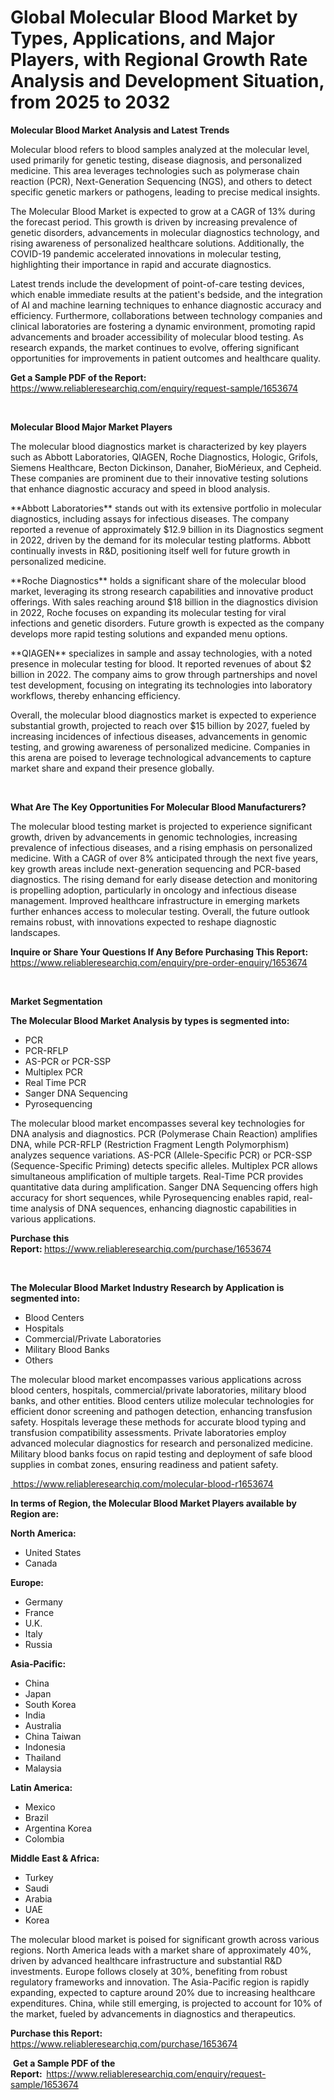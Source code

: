 <p><h1>Global Molecular Blood Market by Types, Applications, and Major Players, with Regional Growth Rate Analysis and Development Situation, from 2025 to 2032</h1></p><p><strong>Molecular Blood Market Analysis and Latest Trends</strong></p>
<p><p>Molecular blood refers to blood samples analyzed at the molecular level, used primarily for genetic testing, disease diagnosis, and personalized medicine. This area leverages technologies such as polymerase chain reaction (PCR), Next-Generation Sequencing (NGS), and others to detect specific genetic markers or pathogens, leading to precise medical insights.</p><p>The Molecular Blood Market is expected to grow at a CAGR of 13% during the forecast period. This growth is driven by increasing prevalence of genetic disorders, advancements in molecular diagnostics technology, and rising awareness of personalized healthcare solutions. Additionally, the COVID-19 pandemic accelerated innovations in molecular testing, highlighting their importance in rapid and accurate diagnostics.</p><p>Latest trends include the development of point-of-care testing devices, which enable immediate results at the patient's bedside, and the integration of AI and machine learning techniques to enhance diagnostic accuracy and efficiency. Furthermore, collaborations between technology companies and clinical laboratories are fostering a dynamic environment, promoting rapid advancements and broader accessibility of molecular blood testing. As research expands, the market continues to evolve, offering significant opportunities for improvements in patient outcomes and healthcare quality.</p></p>
<p><strong>Get a Sample PDF of the Report:&nbsp;</strong> <a href="https://www.reliableresearchiq.com/enquiry/request-sample/1653674?utm_campaign=3730&utm_medium=2&utm_source=Github&utm_content=ia&utm_term=18042025&utm_id=molecular-blood">https://www.reliableresearchiq.com/enquiry/request-sample/1653674</a></p>
<p>&nbsp;</p>
<p><strong>Molecular Blood Major Market Players</strong></p>
<p><p>The molecular blood diagnostics market is characterized by key players such as Abbott Laboratories, QIAGEN, Roche Diagnostics, Hologic, Grifols, Siemens Healthcare, Becton Dickinson, Danaher, BioMérieux, and Cepheid. These companies are prominent due to their innovative testing solutions that enhance diagnostic accuracy and speed in blood analysis.</p><p>**Abbott Laboratories** stands out with its extensive portfolio in molecular diagnostics, including assays for infectious diseases. The company reported a revenue of approximately $12.9 billion in its Diagnostics segment in 2022, driven by the demand for its molecular testing platforms. Abbott continually invests in R&D, positioning itself well for future growth in personalized medicine.</p><p>**Roche Diagnostics** holds a significant share of the molecular blood market, leveraging its strong research capabilities and innovative product offerings. With sales reaching around $18 billion in the diagnostics division in 2022, Roche focuses on expanding its molecular testing for viral infections and genetic disorders. Future growth is expected as the company develops more rapid testing solutions and expanded menu options.</p><p>**QIAGEN** specializes in sample and assay technologies, with a noted presence in molecular testing for blood. It reported revenues of about $2 billion in 2022. The company aims to grow through partnerships and novel test development, focusing on integrating its technologies into laboratory workflows, thereby enhancing efficiency.</p><p>Overall, the molecular blood diagnostics market is expected to experience substantial growth, projected to reach over $15 billion by 2027, fueled by increasing incidences of infectious diseases, advancements in genomic testing, and growing awareness of personalized medicine. Companies in this arena are poised to leverage technological advancements to capture market share and expand their presence globally.</p></p>
<p>&nbsp;</p>
<p><strong>What Are The Key Opportunities For Molecular Blood Manufacturers?</strong></p>
<p><p>The molecular blood testing market is projected to experience significant growth, driven by advancements in genomic technologies, increasing prevalence of infectious diseases, and a rising emphasis on personalized medicine. With a CAGR of over 8% anticipated through the next five years, key growth areas include next-generation sequencing and PCR-based diagnostics. The rising demand for early disease detection and monitoring is propelling adoption, particularly in oncology and infectious disease management. Improved healthcare infrastructure in emerging markets further enhances access to molecular testing. Overall, the future outlook remains robust, with innovations expected to reshape diagnostic landscapes.</p></p>
<p><strong>Inquire or Share Your Questions If Any Before Purchasing This Report:</strong> <a href="https://www.reliableresearchiq.com/enquiry/pre-order-enquiry/1653674?utm_campaign=3730&utm_medium=2&utm_source=Github&utm_content=ia&utm_term=18042025&utm_id=molecular-blood">https://www.reliableresearchiq.com/enquiry/pre-order-enquiry/1653674</a></p>
<p>&nbsp;</p>
<p><strong>Market Segmentation</strong></p>
<p><strong>The Molecular Blood Market Analysis by types is segmented into:</strong></p>
<p><ul><li>PCR</li><li>PCR-RFLP</li><li>AS-PCR or PCR-SSP</li><li>Multiplex PCR</li><li>Real Time PCR</li><li>Sanger DNA Sequencing</li><li>Pyrosequencing</li></ul></p>
<p><p>The molecular blood market encompasses several key technologies for DNA analysis and diagnostics. PCR (Polymerase Chain Reaction) amplifies DNA, while PCR-RFLP (Restriction Fragment Length Polymorphism) analyzes sequence variations. AS-PCR (Allele-Specific PCR) or PCR-SSP (Sequence-Specific Priming) detects specific alleles. Multiplex PCR allows simultaneous amplification of multiple targets. Real-Time PCR provides quantitative data during amplification. Sanger DNA Sequencing offers high accuracy for short sequences, while Pyrosequencing enables rapid, real-time analysis of DNA sequences, enhancing diagnostic capabilities in various applications.</p></p>
<p><strong>Purchase this Report:&nbsp;</strong><a href="https://www.reliableresearchiq.com/purchase/1653674?utm_campaign=3730&utm_medium=2&utm_source=Github&utm_content=ia&utm_term=18042025&utm_id=molecular-blood">https://www.reliableresearchiq.com/purchase/1653674</a></p>
<p>&nbsp;</p>
<p><strong>The Molecular Blood Market Industry Research by Application is segmented into:</strong></p>
<p><ul><li>Blood Centers</li><li>Hospitals</li><li>Commercial/Private Laboratories</li><li>Military Blood Banks</li><li>Others</li></ul></p>
<p><p>The molecular blood market encompasses various applications across blood centers, hospitals, commercial/private laboratories, military blood banks, and other entities. Blood centers utilize molecular technologies for efficient donor screening and pathogen detection, enhancing transfusion safety. Hospitals leverage these methods for accurate blood typing and transfusion compatibility assessments. Private laboratories employ advanced molecular diagnostics for research and personalized medicine. Military blood banks focus on rapid testing and deployment of safe blood supplies in combat zones, ensuring readiness and patient safety.</p></p>
<p><a href="https://www.reliableresearchiq.com/molecular-blood-r1653674?utm_campaign=3730&utm_medium=2&utm_source=Github&utm_content=ia&utm_term=18042025&utm_id=molecular-blood">&nbsp;https://www.reliableresearchiq.com/molecular-blood-r1653674</a></p>
<p><strong>In terms of Region, the Molecular Blood Market Players available by Region are:</strong></p>
<p>
    <p> <strong> North America: </strong>
        <ul>
            <li>United States</li>
            <li>Canada</li>
        </ul>
        </p> 
    <p> <strong> Europe: </strong>
        <ul>
            <li>Germany</li>
            <li>France</li>
            <li>U.K.</li>
            <li>Italy</li>
            <li>Russia</li>
        </ul>
        </p> 
    <p> <strong> Asia-Pacific: </strong>
        <ul>
            <li>China</li>
            <li>Japan</li>
            <li>South Korea</li>
            <li>India</li>
            <li>Australia</li>
            <li>China Taiwan</li>
            <li>Indonesia</li>
            <li>Thailand</li>
            <li>Malaysia</li>
        </ul>
        </p> 
    <p> <strong> Latin America: </strong>
        <ul>
            <li>Mexico</li>
            <li>Brazil</li>
            <li>Argentina Korea</li>
            <li>Colombia</li>
        </ul>
        </p> 
    <p> <strong> Middle East & Africa: </strong>
        <ul>
            <li>Turkey</li>
            <li>Saudi</li>
            <li>Arabia</li>
            <li>UAE</li>
            <li>Korea</li>
        </ul>
    </p>
    </p>
<p><p>The molecular blood market is poised for significant growth across various regions. North America leads with a market share of approximately 40%, driven by advanced healthcare infrastructure and substantial R&D investments. Europe follows closely at 30%, benefiting from robust regulatory frameworks and innovation. The Asia-Pacific region is rapidly expanding, expected to capture around 20% due to increasing healthcare expenditures. China, while still emerging, is projected to account for 10% of the market, fueled by advancements in diagnostics and therapeutics.</p></p>
<p><strong>Purchase this Report: </strong><a href="https://www.reliableresearchiq.com/purchase/1653674?utm_campaign=3730&utm_medium=2&utm_source=Github&utm_content=ia&utm_term=18042025&utm_id=molecular-blood">https://www.reliableresearchiq.com/purchase/1653674</a></p>
<p>&nbsp;<strong>Get a Sample PDF of the Report:&nbsp;&nbsp;</strong><a href="https://www.reliableresearchiq.com/enquiry/request-sample/1653674?utm_campaign=3730&utm_medium=2&utm_source=Github&utm_content=ia&utm_term=18042025&utm_id=molecular-blood">https://www.reliableresearchiq.com/enquiry/request-sample/1653674</a></p>
<p><strong></strong></p>
<p><p></p><p></p><p></p></p>